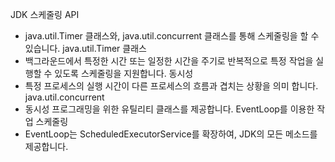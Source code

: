 JDK 스케줄링 API
- java.util.Timer 클래스와, java.util.concurrent 클래스를 통해 스케줄링을 할 수 있습니다.
java.util.Timer 클래스
- 백그라운드에서 특정한 시간 또는 일정한 시간을 주기로 반복적으로 특정 작업을 실행할 수 있도록 스케줄링을 지원합니다.
동시성
- 특정 프로세스의 실행 시간이 다른 프로세스의 흐름과 겹치는 상황을 의미 합니다.
java.util.concurrent
- 동시성 프로그래밍을 위한 유틸리티 클래스를 제공합니다.
EventLoop를 이용한 작업 스케줄링
- EventLoop는 ScheduledExecutorService를 확장하여, JDK의 모든 메소드를 제공합니다.